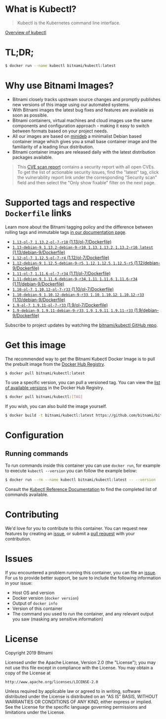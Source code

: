 
# What is Kubectl?

> Kubectl is the Kubernetes command line interface.

[Overview of kubectl](https://kubernetes.io/docs/reference/kubectl/overview/)

# TL;DR;

```bash
$ docker run --name kubectl bitnami/kubectl:latest
```

# Why use Bitnami Images?

* Bitnami closely tracks upstream source changes and promptly publishes new versions of this image using our automated systems.
* With Bitnami images the latest bug fixes and features are available as soon as possible.
* Bitnami containers, virtual machines and cloud images use the same components and configuration approach - making it easy to switch between formats based on your project needs.
* All our images are based on [minideb](https://github.com/bitnami/minideb) a minimalist Debian based container image which gives you a small base container image and the familiarity of a leading linux distribution.
* Bitnami container images are released daily with the latest distribution packages available.


> This [CVE scan report](https://quay.io/repository/bitnami/kubectl?tab=tags) contains a security report with all open CVEs. To get the list of actionable security issues, find the "latest" tag, click the vulnerability report link under the corresponding "Security scan" field and then select the "Only show fixable" filter on the next page.

# Supported tags and respective `Dockerfile` links

Learn more about the Bitnami tagging policy and the difference between rolling tags and immutable tags [in our documentation page](https://docs.bitnami.com/containers/how-to/understand-rolling-tags-containers/).


* [`1.13-ol-7`, `1.13.2-ol-7-r10` (1.13/ol-7/Dockerfile)](https://github.com/bitnami/bitnami-docker-kubectl/blob/1.13.2-ol-7-r10/1.13/ol-7/Dockerfile)
* [`1.13-debian-9`, `1.13.2-debian-9-r10`, `1.13`, `1.13.2`, `1.13.2-r10`, `latest` (1.13/debian-9/Dockerfile)](https://github.com/bitnami/bitnami-docker-kubectl/blob/1.13.2-debian-9-r10/1.13/debian-9/Dockerfile)
* [`1.12-ol-7`, `1.12.5-ol-7-r4` (1.12/ol-7/Dockerfile)](https://github.com/bitnami/bitnami-docker-kubectl/blob/1.12.5-ol-7-r4/1.12/ol-7/Dockerfile)
* [`1.12-debian-9`, `1.12.5-debian-9-r5`, `1.12`, `1.12.5`, `1.12.5-r5` (1.12/debian-9/Dockerfile)](https://github.com/bitnami/bitnami-docker-kubectl/blob/1.12.5-debian-9-r5/1.12/debian-9/Dockerfile)
* [`1.11-ol-7`, `1.11.6-ol-7-r34` (1.11/ol-7/Dockerfile)](https://github.com/bitnami/bitnami-docker-kubectl/blob/1.11.6-ol-7-r34/1.11/ol-7/Dockerfile)
* [`1.11-debian-9`, `1.11.6-debian-9-r34`, `1.11`, `1.11.6`, `1.11.6-r34` (1.11/debian-9/Dockerfile)](https://github.com/bitnami/bitnami-docker-kubectl/blob/1.11.6-debian-9-r34/1.11/debian-9/Dockerfile)
* [`1.10-ol-7`, `1.10.12-ol-7-r33` (1.10/ol-7/Dockerfile)](https://github.com/bitnami/bitnami-docker-kubectl/blob/1.10.12-ol-7-r33/1.10/ol-7/Dockerfile)
* [`1.10-debian-9`, `1.10.12-debian-9-r33`, `1.10`, `1.10.12`, `1.10.12-r33` (1.10/debian-9/Dockerfile)](https://github.com/bitnami/bitnami-docker-kubectl/blob/1.10.12-debian-9-r33/1.10/debian-9/Dockerfile)
* [`1.9-ol-7`, `1.9.11-ol-7-r33` (1.9/ol-7/Dockerfile)](https://github.com/bitnami/bitnami-docker-kubectl/blob/1.9.11-ol-7-r33/1.9/ol-7/Dockerfile)
* [`1.9-debian-9`, `1.9.11-debian-9-r33`, `1.9`, `1.9.11`, `1.9.11-r33` (1.9/debian-9/Dockerfile)](https://github.com/bitnami/bitnami-docker-kubectl/blob/1.9.11-debian-9-r33/1.9/debian-9/Dockerfile)

Subscribe to project updates by watching the [bitnami/kubectl GitHub repo](https://github.com/bitnami/bitnami-docker-kubectl).

# Get this image

The recommended way to get the Bitnami Kubectl Docker Image is to pull the prebuilt image from the [Docker Hub Registry](https://hub.docker.com/r/bitnami/kubectl).

```bash
$ docker pull bitnami/kubectl:latest
```

To use a specific version, you can pull a versioned tag. You can view the [list of available versions](https://hub.docker.com/r/bitnami/kubectl/tags/) in the Docker Hub Registry.

```bash
$ docker pull bitnami/kubectl:[TAG]
```

If you wish, you can also build the image yourself.

```bash
$ docker build -t bitnami/kubectl:latest https://github.com/bitnami/bitnami-docker-kubectl.git
```

# Configuration

## Running commands

To run commands inside this container you can use `docker run`, for example to execute `kubectl --version` you can follow the example below:

```bash
$ docker run --rm --name kubectl bitnami/kubectl:latest -- --version
```

Consult the [Kubectl Reference Documentation](https://kubernetes.io/docs/reference/generated/kubectl/kubectl-commands) to find the completed list of commands available.

# Contributing

We'd love for you to contribute to this container. You can request new features by creating an [issue](https://github.com/bitnami/bitnami-docker-kubectl/issues), or submit a [pull request](https://github.com/bitnami/bitnami-docker-kubectl/pulls) with your contribution.

# Issues

If you encountered a problem running this container, you can file an [issue](https://github.com/bitnami/bitnami-docker-kubectl/issues). For us to provide better support, be sure to include the following information in your issue:

- Host OS and version
- Docker version (`docker version`)
- Output of `docker info`
- Version of this container
- The command you used to run the container, and any relevant output you saw (masking any sensitive information)

# License

Copyright 2019 Bitnami

Licensed under the Apache License, Version 2.0 (the "License");
you may not use this file except in compliance with the License.
You may obtain a copy of the License at

    http://www.apache.org/licenses/LICENSE-2.0

Unless required by applicable law or agreed to in writing, software
distributed under the License is distributed on an "AS IS" BASIS,
WITHOUT WARRANTIES OR CONDITIONS OF ANY KIND, either express or implied.
See the License for the specific language governing permissions and
limitations under the License.
